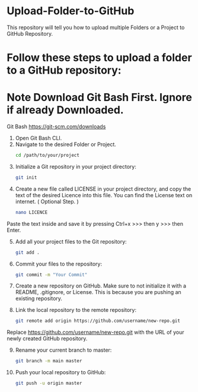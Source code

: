 # Upload-Folder-to-GitHub
This repository will tell you how to upload multiple Folders or a Project to GitHub Repository.

# Follow these steps to upload a folder to a GitHub repository:

# Note Download Git Bash First. Ignore if already Downloaded.

Git Bash https://git-scm.com/downloads

1. Open Git Bash CLI.
2. Navigate to the desired Folder or Project.
    ```bash
    cd /path/to/your/project
    ```
3. Initialize a Git repository in your project directory:
    ```bash
    git init
    ```
4. Create a new file called LICENSE in your project directory, and copy the text of the desired Licence into this file. You can find the License text on internet. ( Optional Step. )
    ```bash
    nano LICENCE
    ```
Paste the text inside and save it by pressing Ctrl+x >>> then  y >>> then  Enter.

5. Add all your project files to the Git repository:
    ```bash
    git add .
    ```
6. Commit your files to the repository:
    ```bash
    git commit -m "Your Commit"
    ```

7. Create a new repository on GitHub. Make sure to not initialize it with a README, .gitignore, or License. This is because you are pushing an existing repository.

8. Link the local repository to the remote repository:
    ```bash
    git remote add origin https://github.com/username/new-repo.git
    ```
Replace https://github.com/username/new-repo.git with the URL of your newly created GitHub repository.

9. Rename your current branch to master:
    ```bash
    git branch -m main master
    ```
10. Push your local repository to GitHub:
    ```bash
    git push -u origin master
    ```
